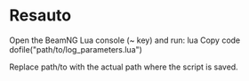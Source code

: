 # Resauto

Open the BeamNG Lua console (~ key) and run:
lua
Copy code
dofile("path/to/log_parameters.lua")

Replace path/to with the actual path where the script is saved.
